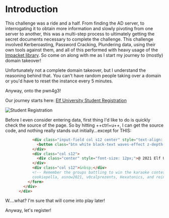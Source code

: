 # Introduction

This challenge was a ride and a half. From finding the AD server, to interrogating it to obtain more information and slowly pivoting from one server to another, this was a multi-step process to ultimately getting the secret documents necessary to complete the challenge. This challenge involved Kerberoasting, Password Cracking, Plundering data, using their own tools against them, and all of this performed with heavy usage of the [Impacket library](https://github.com/SecureAuthCorp/impacket). So come on along with me as I start my journey to (mostly) domain takeover! 

Unfortunately not a complete domain takeover, but I understand the reasoning behind that. You can't have random people taking over a domain or you'd have to reset the instance every 5 minutes.

Anyway, onto the pwn4g3!

Our journey starts here: [Elf University Student Registration](https://register.elfu.org/register)

![Student Registration](/img/obj8-1/img1.png)


Before I even consider entering data, first thing I'd like to do is quickly check the source of the page. So by hitting ++ctrl+u++, I can get the source code, and nothing really stands out initially...except for THIS:

```html
            <div class="input-field col s12 center" style="text-align: center;">
              <button class="btn white black-text waves-effect z-depth-1 y-depth-1 center" type="submit" value="submit">Submit</button>
            </div>
            <div class="col s12">
              <div class="center" style="font-size: 12px;">@ 2021 Elf University - All Rights Reserved</div>
            </div>
            <div class="col s12">&nbsp;</div>
            <!-- Remember the groups battling to win the karaoke contest earleir this year? I think they were rocks4socks,
            cookiepella, asnow2021, v0calprezents, Hexatonics, and reindeers4fears. Wow, good times! -->
          </form>
        </div>
      </div>
```

W....what? I'm sure that will come into play later!

Anyway, let's register!
